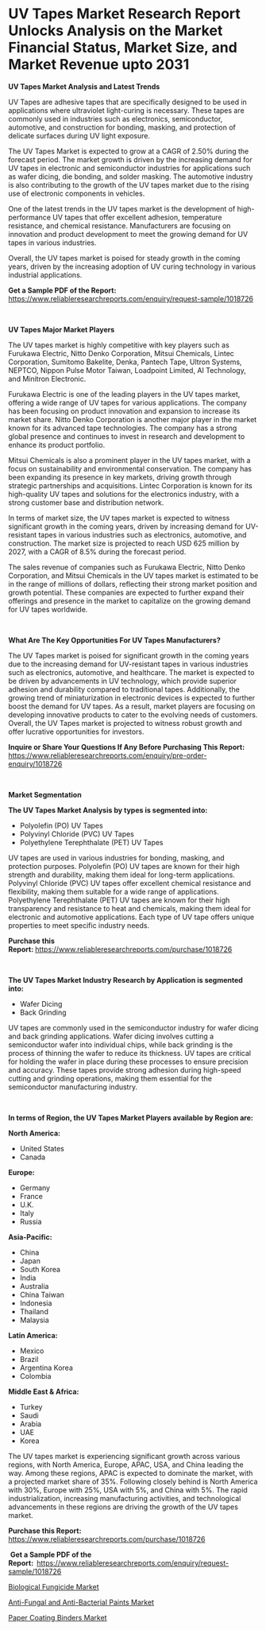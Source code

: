 <p><h1>UV Tapes Market Research Report Unlocks Analysis on the Market Financial Status, Market Size, and Market Revenue upto 2031</h1></p><p><strong>UV Tapes Market Analysis and Latest Trends</strong></p>
<p><p>UV Tapes are adhesive tapes that are specifically designed to be used in applications where ultraviolet light-curing is necessary. These tapes are commonly used in industries such as electronics, semiconductor, automotive, and construction for bonding, masking, and protection of delicate surfaces during UV light exposure.</p><p>The UV Tapes Market is expected to grow at a CAGR of 2.50% during the forecast period. The market growth is driven by the increasing demand for UV tapes in electronic and semiconductor industries for applications such as wafer dicing, die bonding, and solder masking. The automotive industry is also contributing to the growth of the UV tapes market due to the rising use of electronic components in vehicles.</p><p>One of the latest trends in the UV tapes market is the development of high-performance UV tapes that offer excellent adhesion, temperature resistance, and chemical resistance. Manufacturers are focusing on innovation and product development to meet the growing demand for UV tapes in various industries.</p><p>Overall, the UV tapes market is poised for steady growth in the coming years, driven by the increasing adoption of UV curing technology in various industrial applications.</p></p>
<p><strong>Get a Sample PDF of the Report:&nbsp;</strong> <a href="https://www.reliableresearchreports.com/enquiry/request-sample/1018726">https://www.reliableresearchreports.com/enquiry/request-sample/1018726</a></p>
<p>&nbsp;</p>
<p><strong>UV Tapes Major Market Players</strong></p>
<p><p>The UV tapes market is highly competitive with key players such as Furukawa Electric, Nitto Denko Corporation, Mitsui Chemicals, Lintec Corporation, Sumitomo Bakelite, Denka, Pantech Tape, Ultron Systems, NEPTCO, Nippon Pulse Motor Taiwan, Loadpoint Limited, AI Technology, and Minitron Electronic. </p><p>Furukawa Electric is one of the leading players in the UV tapes market, offering a wide range of UV tapes for various applications. The company has been focusing on product innovation and expansion to increase its market share. Nitto Denko Corporation is another major player in the market known for its advanced tape technologies. The company has a strong global presence and continues to invest in research and development to enhance its product portfolio.</p><p>Mitsui Chemicals is also a prominent player in the UV tapes market, with a focus on sustainability and environmental conservation. The company has been expanding its presence in key markets, driving growth through strategic partnerships and acquisitions. Lintec Corporation is known for its high-quality UV tapes and solutions for the electronics industry, with a strong customer base and distribution network.</p><p>In terms of market size, the UV tapes market is expected to witness significant growth in the coming years, driven by increasing demand for UV-resistant tapes in various industries such as electronics, automotive, and construction. The market size is projected to reach USD 625 million by 2027, with a CAGR of 8.5% during the forecast period.</p><p>The sales revenue of companies such as Furukawa Electric, Nitto Denko Corporation, and Mitsui Chemicals in the UV tapes market is estimated to be in the range of millions of dollars, reflecting their strong market position and growth potential. These companies are expected to further expand their offerings and presence in the market to capitalize on the growing demand for UV tapes worldwide.</p></p>
<p>&nbsp;</p>
<p><strong>What Are The Key Opportunities For UV Tapes Manufacturers?</strong></p>
<p><p>The UV Tapes market is poised for significant growth in the coming years due to the increasing demand for UV-resistant tapes in various industries such as electronics, automotive, and healthcare. The market is expected to be driven by advancements in UV technology, which provide superior adhesion and durability compared to traditional tapes. Additionally, the growing trend of miniaturization in electronic devices is expected to further boost the demand for UV tapes. As a result, market players are focusing on developing innovative products to cater to the evolving needs of customers. Overall, the UV Tapes market is projected to witness robust growth and offer lucrative opportunities for investors.</p></p>
<p><strong>Inquire or Share Your Questions If Any Before Purchasing This Report:</strong> <a href="https://www.reliableresearchreports.com/enquiry/pre-order-enquiry/1018726">https://www.reliableresearchreports.com/enquiry/pre-order-enquiry/1018726</a></p>
<p>&nbsp;</p>
<p><strong>Market Segmentation</strong></p>
<p><strong>The UV Tapes Market Analysis by types is segmented into:</strong></p>
<p><ul><li>Polyolefin (PO) UV Tapes</li><li>Polyvinyl Chloride (PVC) UV Tapes</li><li>Polyethylene Terephthalate (PET) UV Tapes</li></ul></p>
<p><p>UV tapes are used in various industries for bonding, masking, and protection purposes. Polyolefin (PO) UV tapes are known for their high strength and durability, making them ideal for long-term applications. Polyvinyl Chloride (PVC) UV tapes offer excellent chemical resistance and flexibility, making them suitable for a wide range of applications. Polyethylene Terephthalate (PET) UV tapes are known for their high transparency and resistance to heat and chemicals, making them ideal for electronic and automotive applications. Each type of UV tape offers unique properties to meet specific industry needs.</p></p>
<p><strong>Purchase this Report:&nbsp;</strong><a href="https://www.reliableresearchreports.com/purchase/1018726">https://www.reliableresearchreports.com/purchase/1018726</a></p>
<p>&nbsp;</p>
<p><strong>The UV Tapes Market Industry Research by Application is segmented into:</strong></p>
<p><ul><li>Wafer Dicing</li><li>Back Grinding</li></ul></p>
<p><p>UV tapes are commonly used in the semiconductor industry for wafer dicing and back grinding applications. Wafer dicing involves cutting a semiconductor wafer into individual chips, while back grinding is the process of thinning the wafer to reduce its thickness. UV tapes are critical for holding the wafer in place during these processes to ensure precision and accuracy. These tapes provide strong adhesion during high-speed cutting and grinding operations, making them essential for the semiconductor manufacturing industry.</p></p>
<p>&nbsp;</p>
<p><strong>In terms of Region, the UV Tapes Market Players available by Region are:</strong></p>
<p>
    <p> <strong> North America: </strong>
        <ul>
            <li>United States</li>
            <li>Canada</li>
        </ul>
        </p> 
    <p> <strong> Europe: </strong>
        <ul>
            <li>Germany</li>
            <li>France</li>
            <li>U.K.</li>
            <li>Italy</li>
            <li>Russia</li>
        </ul>
        </p> 
    <p> <strong> Asia-Pacific: </strong>
        <ul>
            <li>China</li>
            <li>Japan</li>
            <li>South Korea</li>
            <li>India</li>
            <li>Australia</li>
            <li>China Taiwan</li>
            <li>Indonesia</li>
            <li>Thailand</li>
            <li>Malaysia</li>
        </ul>
        </p> 
    <p> <strong> Latin America: </strong>
        <ul>
            <li>Mexico</li>
            <li>Brazil</li>
            <li>Argentina Korea</li>
            <li>Colombia</li>
        </ul>
        </p> 
    <p> <strong> Middle East & Africa: </strong>
        <ul>
            <li>Turkey</li>
            <li>Saudi</li>
            <li>Arabia</li>
            <li>UAE</li>
            <li>Korea</li>
        </ul>
    </p>
    </p>
<p><p>The UV tapes market is experiencing significant growth across various regions, with North America, Europe, APAC, USA, and China leading the way. Among these regions, APAC is expected to dominate the market, with a projected market share of 35%. Following closely behind is North America with 30%, Europe with 25%, USA with 5%, and China with 5%. The rapid industrialization, increasing manufacturing activities, and technological advancements in these regions are driving the growth of the UV tapes market.</p></p>
<p><strong>Purchase this Report: </strong><a href="https://www.reliableresearchreports.com/purchase/1018726">https://www.reliableresearchreports.com/purchase/1018726</a></p>
<p>&nbsp;<strong>Get a Sample PDF of the Report:&nbsp;&nbsp;</strong><a href="https://www.reliableresearchreports.com/enquiry/request-sample/1018726">https://www.reliableresearchreports.com/enquiry/request-sample/1018726</a></p>
<p><strong></strong></p>
<p><p><a href="https://view.publitas.com/reportprime-1/biological-fungicide-market-size-and-examines-its-market-scope-with-a-primary-focus-on-growth-opportunities-and-forecasted-trends-spanning-from-2023-to-2030/">Biological Fungicide Market</a></p><p><a href="https://view.publitas.com/reportprime-1/anti-fungal-and-anti-bacterial-paints-market-research-report-unlocks-analysis-on-the-market-financial-status-market-size-and-market-revenue-upto-2030/">Anti-Fungal and Anti-Bacterial Paints Market</a></p><p><a href="https://view.publitas.com/reportprime-1/paper-coating-binders-market-dynamics-2023-2030-also-about-its-market-trends-projections-and-opportunities/">Paper Coating Binders Market</a></p></p>